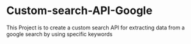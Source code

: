 # Custom-search-API-Google
This Project is to create a custom search API for extracting data from a google search by using specific keywords

